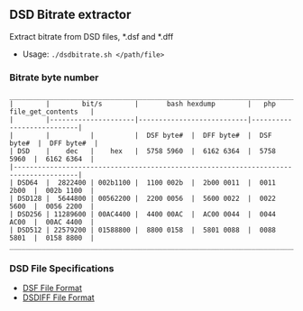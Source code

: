 DSD Bitrate extractor
---

Extract bitrate from DSD files, *.dsf and *.dff
- Usage: `./dsdbitrate.sh </path/file>`

### Bitrate byte number
```
________________________________________________________________________________________
|        |        bit/s        |       bash hexdump        |   php file_get_contents   |
|        |---------------------|---------------------------|---------------------------|
|        |          |          |  DSF byte#  |  DFF byte#  |  DSF byte#  |  DFF byte#  |
| DSD    |    dec   |    hex   |  5758 5960  |  6162 6364  |  5758 5960  |  6162 6364  |
|--------------------------------------------------------------------------------------|
| DSD64  |  2822400 | 002b1100 |  1100 002b  |  2b00 0011  |  0011 2b00  |  002b 1100  |
| DSD128 |  5644800 | 00562200 |  2200 0056  |  5600 0022  |  0022 5600  |  0056 2200  |
| DSD256 | 11289600 | 00AC4400 |  4400 00AC  |  AC00 0044  |  0044 AC00  |  00AC 4400  |
| DSD512 | 22579200 | 01588800 |  8800 0158  |  5801 0088  |  0088 5801  |  0158 8800  |
________________________________________________________________________________________
```

### DSD File Specifications
- [DSF File Format](http://dsd-guide.com/sites/default/files/white-papers/DSFFileFormatSpec_E.pdf)  
- [DSDIFF File Format](http://www.sonicstudio.com/pdf/dsd/DSDIFF_1.5_Spec.pdf)  

